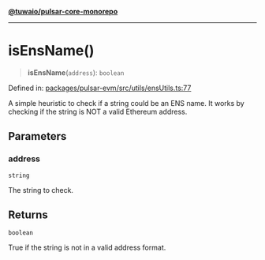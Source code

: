 [**@tuwaio/pulsar-core-monorepo**](../../../README.md)

***

# isEnsName()

> **isEnsName**(`address`): `boolean`

Defined in: [packages/pulsar-evm/src/utils/ensUtils.ts:77](https://github.com/TuwaIO/pulsar-core/blob/acc55b8ea88c057dc85e11294b5f67ddd97fb9bb/packages/pulsar-evm/src/utils/ensUtils.ts#L77)

A simple heuristic to check if a string could be an ENS name.
It works by checking if the string is NOT a valid Ethereum address.

## Parameters

### address

`string`

The string to check.

## Returns

`boolean`

True if the string is not in a valid address format.

